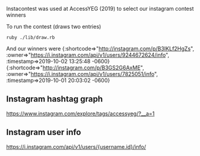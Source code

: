 Instacontest was used at AccessYEG (2019) to select our instagram contest winners

To run the contest (draws two entries)
```
ruby ./lib/draw.rb
```

And our winners were
{:shortcode=>"http://instagram.com/p/B3IKLf2HgZs", :owner=>"https://i.instagram.com/api/v1/users/9244672624/info", :timestamp=>2019-10-02 13:25:48 -0600}
{:shortcode=>"http://instagram.com/p/B3GS2G6AxME", :owner=>"https://i.instagram.com/api/v1/users/7825051/info", :timestamp=>2019-10-01 20:03:02 -0600}

## Instagram hashtag graph
https://www.instagram.com/explore/tags/accessyeg/?__a=1
## Instagram user info
https://i.instagram.com/api/v1/users/{username.id}/info/


